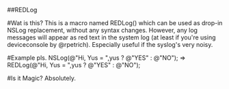 ##REDLog
 
#Wat is this?
This is a macro named REDLog() which can be used as drop-in NSLog replacement, without any syntax changes. However, any log messages will appear as red text in the system log (at least if you're using deviceconsole by @rpetrich). Especially useful if the syslog's very noisy.
 
 
#Example pls.
NSLog(@"Hi, Yus = ",yus ? @"YES" : @"NO");  =>  REDLog(@"Hi, Yus = ",yus ? @"YES" : @"NO");
 
 
#Is it Magic?
Absolutely.